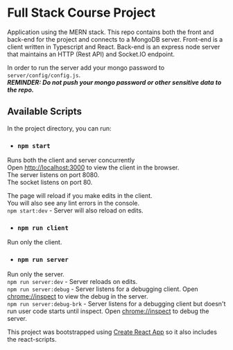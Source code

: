 # Full Stack Course Project
Application using the MERN stack. This repo contains both the front and back-end for the project and connects to a MongoDB server. 
Front-end is a client written in Typescript and React. 
Back-end is an express node server that maintains an HTTP (Rest API) and Socket.IO endpoint.  

In order to run the server add your mongo password to `server/config/config.js`.<br />
***REMINDER: Do not push your mongo password or other sensitive data to the repo.***

## Available Scripts
In the project directory, you can run:

- ### `npm start`

Runs both the client and server concurrently<br />
Open [http://localhost:3000](http://localhost:3000) to view the client in the browser.<br />
The server listens on port 8080.<br />
The socket listens on port 80.

The page will reload if you make edits in the client.<br />
You will also see any lint errors in the console.<br />
`npm start:dev` - Server will also reload on edits.

- ### `npm run client`

Run only the client.<br />

- ### `npm run server`

Run only the server.<br />
`npm run server:dev` - Server reloads on edits.<br />
`npm run server:debug` - Server listens for a debugging client. Open [chrome://inspect](chrome://inspect) to view the debug in the server.<br />
`npm run server:debug-brk` - Server listens for a debugging client but doesn't run user code starts until inspect. Open [chrome://inspect](chrome://inspect) to debug the server.<br />

This project was bootstrapped using [Create React App](https://facebook.github.io/create-react-app/docs/getting-started) so it also includes the react-scripts.
